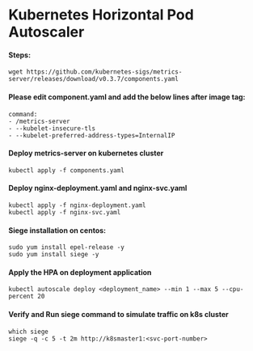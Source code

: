 # Kubernetes Horizontal Pod Autoscaler
#### Steps:
```
wget https://github.com/kubernetes-sigs/metrics-server/releases/download/v0.3.7/components.yaml
```
#### Please edit component.yaml and add the below lines after image tag:
```
command:
- /metrics-server
- --kubelet-insecure-tls
- --kubelet-preferred-address-types=InternalIP
```
#### Deploy metrics-server on kubernetes cluster
```
kubectl apply -f components.yaml
```

#### Deploy nginx-deployment.yaml and nginx-svc.yaml

```
kubectl apply -f nginx-deployment.yaml
kubectl apply -f nginx-svc.yaml
```

#### Siege installation on centos:
```
sudo yum install epel-release -y
sudo yum install siege -y
```
#### Apply the HPA on deployment application
```
kubectl autoscale deploy <deployment_name> --min 1 --max 5 --cpu-percent 20
```
#### Verify and Run siege command to simulate traffic on k8s cluster
```
which siege
siege -q -c 5 -t 2m http://k8smaster1:<svc-port-number>
```



